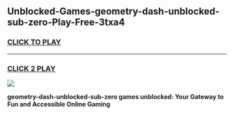 
## Unblocked-Games-geometry-dash-unblocked-sub-zero-Play-Free-3txa4
<h3>
<a href="https://premium76.site?title=geometry-dash-unblocked-sub-zero&ref=10A">CLICK TO PLAY</a></h3>
<hr>

<h3>
<a href="https://premium76.site?title=geometry-dash-unblocked-sub-zero&ref=10A">CLICK 2 PLAY</a>
  
</h3>

<a href="https://premium76.site?title=geometry-dash-unblocked-sub-zero&ref=10A"><img src="https://clearcache.store/games.png"></a>


**geometry-dash-unblocked-sub-zero games unblocked: Your Gateway to Fun and Accessible Online Gaming**
